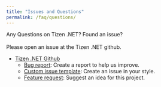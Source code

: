 ```yaml
---
title: "Issues and Questions"
permalink: /faq/questions/
---
```


Any Questions on Tizen .NET? Found an issue? <br/><br/>
Please open an issue at the Tizen .NET github.
  - [Tizen .NET Github](https://github.com/Samsung/Tizen.NET/issues)<br/>
    - [Bug report](https://github.com/Samsung/Tizen.NET/issues/new?template=bug_report.md): Create a report to help us improve.
    - [Custom issue template](https://github.com/Samsung/Tizen.NET/issues/new?template=custom.md): Create an issue in your style.
    - [Feature request](https://github.com/Samsung/Tizen.NET/issues/new?template=feature_request.md): Suggest an idea for this project.
